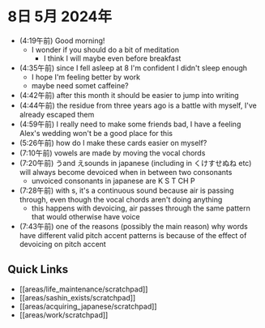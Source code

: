 # 8日 5月 2024年
- (4:19午前) Good morning!
  - I wonder if you should do a bit of meditation
    - I think I will maybe even before breakfast
- (4:35午前) since I fell asleep at 8 I'm confident I didn't sleep enough
  - I hope I'm feeling better by work
  - maybe need somet caffeine?
- (4:42午前) after this month it should be easier to jump into writing
- (4:44午前) the residue from three years ago is a battle with myself, I've already escaped them
- (4:59午前) I really need to make some friends bad, I have a feeling Alex's wedding won't be a good place for this
- (5:26午前) how do I make these cards easier on myself?
- (7:10午前) vowels are made by moving the vocal chords
- (7:20午前) うand えsounds in japanese (including in くけすせぬね etc) will always become devoiced when in between two consonants
  - unvoiced consonants in japanese are K S T CH P
- (7:28午前) with s, it's a continuous sound because air is passing through, even though the vocal chords aren't doing anything
  - this happens with devoicing, air passes through the same pattern that would otherwise have voice
- (7:43午前) one of the reasons (possibly the main reason) why words have different valid pitch accent patterns is because of the effect of devoicing on pitch accent








 



## Quick Links
- [[areas/life_maintenance/scratchpad]]
- [[areas/sashin_exists/scratchpad]]
- [[areas/acquiring_japanese/scratchpad]]
- [[areas/work/scratchpad]]
